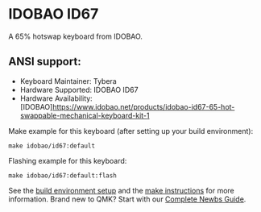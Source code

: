 # IDOBAO ID67

A 65% hotswap keyboard from IDOBAO.

## ANSI support:

* Keyboard Maintainer: Tybera
* Hardware Supported: IDOBAO ID67
* Hardware Availability: [IDOBAO]https://www.idobao.net/products/idobao-id67-65-hot-swappable-mechanical-keyboard-kit-1

Make example for this keyboard (after setting up your build environment):

    make idobao/id67:default

Flashing example for this keyboard:

    make idobao/id67:default:flash

See the [build environment setup](https://docs.qmk.fm/#/getting_started_build_tools) and the [make instructions](https://docs.qmk.fm/#/getting_started_make_guide) for more information. Brand new to QMK? Start with our [Complete Newbs Guide](https://docs.qmk.fm/#/newbs).
